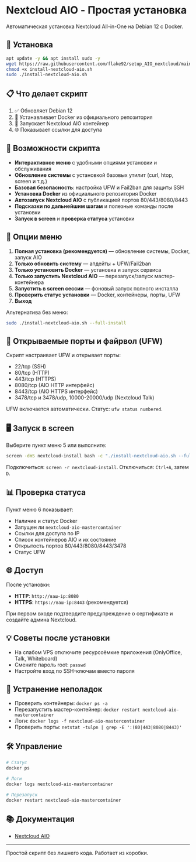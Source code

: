# Nextcloud AIO - Простая установка

Автоматическая установка Nextcloud All-in-One на Debian 12 с Docker.

## 🚀 Установка

```bash
apt update -y && apt install sudo -y
wget https://raw.githubusercontent.com/flake92/setup_AIO_nextcloud/main/install-nextcloud-aio.sh
chmod +x install-nextcloud-aio.sh
sudo ./install-nextcloud-aio.sh
```

## 📋 Что делает скрипт

1. ✅ Обновляет Debian 12
2. 🐳 Устанавливает Docker из официального репозитория
3. 🚀 Запускает Nextcloud AIO контейнер
4. 🌐 Показывает ссылки для доступа

## 🧰 Возможности скрипта

- **Интерактивное меню** с удобными опциями установки и обслуживания
- **Обновление системы** с установкой базовых утилит (curl, htop, screen и т.д.)
- **Базовая безопасность**: настройка UFW и Fail2ban для защиты SSH
- **Установка Docker** из официального репозитория Docker
- **Автозапуск Nextcloud AIO** с публикацией портов 80/443/8080/8443
- **Подсказки по дальнейшим шагам** и полезные команды после установки
- **Запуск в screen** и **проверка статуса** установки

## 🧭 Опции меню

1. **Полная установка (рекомендуется)** — обновление системы, Docker, запуск AIO
2. **Только обновить систему** — апдейты + UFW/Fail2ban
3. **Только установить Docker** — установка и запуск сервиса
4. **Только запустить Nextcloud AIO** — перезапуск/запуск мастер-контейнера
5. **Запустить в screen сессии** — фоновый запуск полного инсталла
6. **Проверить статус установки** — Docker, контейнеры, порты, UFW
0. **Выход**

Альтернатива без меню:

```bash
sudo ./install-nextcloud-aio.sh --full-install
```

## 🔐 Открываемые порты и файрвол (UFW)

Скрипт настраивает UFW и открывает порты:

- 22/tcp (SSH)
- 80/tcp (HTTP)
- 443/tcp (HTTPS)
- 8080/tcp (AIO HTTP интерфейс)
- 8443/tcp (AIO HTTPS интерфейс)
- 3478/tcp и 3478/udp, 10000-20000/udp (Nextcloud Talk)

UFW включается автоматически. Статус: `ufw status numbered`.

## 🖥️ Запуск в screen

Выберите пункт меню 5 или выполните:

```bash
screen -dmS nextcloud-install bash -c "./install-nextcloud-aio.sh --full-install; exec bash"
```

Подключиться: `screen -r nextcloud-install`.
Отключиться: `Ctrl+A`, затем `D`.

## 📊 Проверка статуса

Пункт меню 6 показывает:

- Наличие и статус Docker
- Запущен ли `nextcloud-aio-mastercontainer`
- Ссылки для доступа по IP
- Список контейнеров AIO и их состояние
- Открытость портов 80/443/8080/8443/3478
- Статус UFW

## 🌐 Доступ

После установки:

- **HTTP**: `http://ваш-ip:8080`
- **HTTPS**: `https://ваш-ip:8443` (рекомендуется)

При первом входе подтвердите предупреждение о сертификате и создайте админа Nextcloud.

## 💡 Советы после установки

- На слабом VPS отключите ресурсоёмкие приложения (OnlyOffice, Talk, Whiteboard)
- Смените пароль root: `passwd`
- Настройте вход по SSH-ключам вместо пароля

## 🧩 Устранение неполадок

- Проверить контейнеры: `docker ps -a`
- Перезапустить мастер-контейнер: `docker restart nextcloud-aio-mastercontainer`
- Логи: `docker logs -f nextcloud-aio-mastercontainer`
- Проверить порты: `netstat -tulpn | grep -E ':(80|443|8080|8443)'`

## 🛠️ Управление

```bash
# Статус
docker ps

# Логи
docker logs nextcloud-aio-mastercontainer

# Перезапуск
docker restart nextcloud-aio-mastercontainer
```

## 📚 Документация

- [Nextcloud AIO](https://github.com/nextcloud/all-in-one)

---

Простой скрипт без лишнего кода. Работает из коробки.
